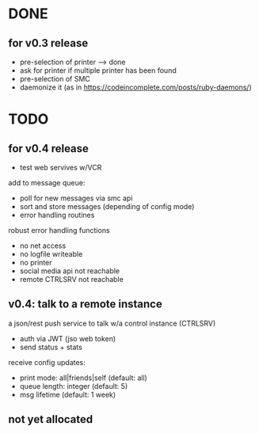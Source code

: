 # DONE

## for v0.3 release

* pre-selection of printer --> done
* ask for printer if multiple printer has been found
* pre-selection of SMC
* daemonize it (as in https://codeincomplete.com/posts/ruby-daemons/)

# TODO

## for  v0.4 release

* test web servives w/VCR

add to message queue:
* poll for new messages via smc api
* sort and store messages (depending of config  mode)
* error handling routines


robust error handling functions
* no net access
* no logfile writeable
* no printer
* social media api not reachable
* remote CTRLSRV not reachable

## v0.4: talk to a remote instance

a json/rest push service to talk w/a control instance (CTRLSRV)
* auth via JWT (jso web token)
* send status + stats


receive config updates:
* print mode: all|friends|self (default: all)
* queue length: integer (default: 5)
* msg lifetime (default: 1 week)

## not yet allocated
